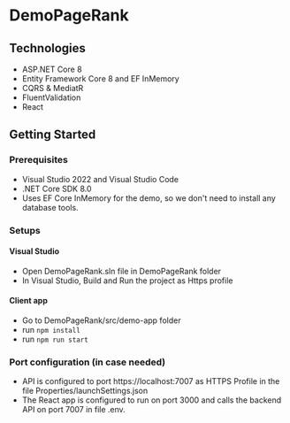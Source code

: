 # DemoPageRank

## Technologies
- ASP.NET Core 8
- Entity Framework Core 8 and EF InMemory
- CQRS & MediatR
- FluentValidation
- React

## Getting Started
### Prerequisites
- Visual Studio 2022 and Visual Studio Code
- .NET Core SDK 8.0
- Uses EF Core InMemory for the demo, so we don't need to install any database tools.

### Setups
#### Visual Studio
- Open DemoPageRank.sln file in DemoPageRank folder
- In Visual Studio, Build and Run the project as Https profile
#### Client app
- Go to DemoPageRank/src/demo-app folder
- run ```npm install```
- run ```npm run start```

### Port configuration (in case needed) 
- API is configured to port https://localhost:7007 as HTTPS Profile in the file Properties/launchSettings.json 
- The React app is configured to run on port 3000 and calls the backend API on port 7007 in file .env.
